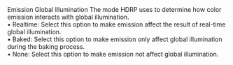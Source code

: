 <tr>
  <td>Emission</td>
  <td>Global Illumination</td>
  <td>The mode HDRP uses to determine how color emission interacts with global illumination.<br>• Realtime: Select this option to make emission affect the result of real-time global illumination.<br>• Baked: Select this option to make emission only affect global illumination during the baking process.<br>• None: Select this option to make emission not affect global illumination.</td>
</tr>
